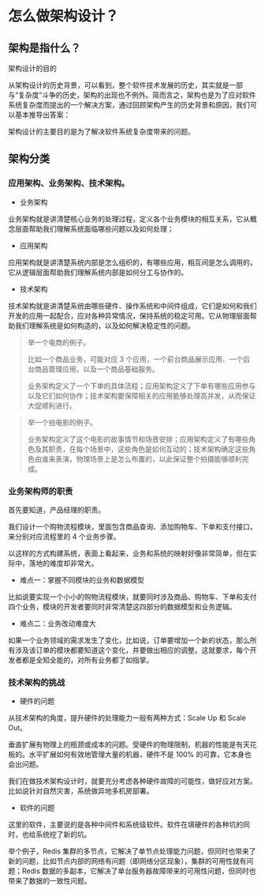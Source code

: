 # 怎么做架构设计？

## 架构是指什么？

架构设计的目的

从架构设计的历史背景，可以看到，整个软件技术发展的历史，其实就是一部与“复杂度”斗争的历史，架构的出现也不例外。简而言之，架构也是为了应对软件系统复杂度而提出的一个解决方案，通过回顾架构产生的历史背景和原因，我们可以基本推导出答案：

架构设计的主要目的是为了解决软件系统复杂度带来的问题。

## 架构分类

### 应用架构、业务架构、技术架构。

- 业务架构

业务架构就是讲清楚核心业务的处理过程，定义各个业务模块的相互关系，它从概念层面帮助我们理解系统面临哪些问题以及如何处理；

- 应用架构

应用架构就是讲清楚系统内部是怎么组织的，有哪些应用，相互间是怎么调用的，它从逻辑层面帮助我们理解系统内部是如何分工与协作的。

- 技术架构

技术架构就是讲清楚系统由哪些硬件、操作系统和中间件组成，它们是如何和我们开发的应用一起配合，应对各种异常情况，保持系统的稳定可用。它从物理层面帮助我们理解系统是如何构造的，以及如何解决稳定性的问题。

> 举一个电商的例子。
>
> 比如一个商品业务，可能对应 3 个应用，一个前台商品展示应用、一个后台商品管理应用，以及一个商品基础服务。
>
> 业务架构定义了一个下单的具体流程；应用架构定义了下单有哪些应用参与以及它们如何协作；技术架构要保障相关的应用能够处理高并发，从而保证大促顺利进行。

> 举一个拍电影的例子。
>
> 业务架构定义了这个电影的故事情节和场景安排；应用架构定义了有哪些角色及其职责，在每个场景中，这些角色是如何互动的；技术架构确定这些角色由谁来表演，物理场景上是怎么布置的，以此保证整个拍摄能够顺利完成。

### 业务架构师的职责

首先要知道，产品经理的职责。

我们设计一个购物流程模块，里面包含商品查询、添加购物车、下单和支付接口，来分别对应流程里的 4 个业务步骤。

以这样的方式构建系统，表面上看起来，业务和系统的映射好像非常简单，但在实际中，落地的难度却非常大。

- 难点一：掌握不同模块的业务和数据模型

比如说要实现一个小小的购物流程模块，就要同时涉及商品、购物车、下单和支付四个业务，模块的开发者要同时非常清楚这四部分的数据模型和业务逻辑。

- 难点二：业务改动难度大

如果一个业务领域的需求发生了变化，比如说，订单要增加一个新的状态，那么所有涉及该订单的模块都要知道这个变化，并要做出相应的调整。这就要求，每个开发者都是全知全能的，对所有业务都了如指掌。



### 技术架构的挑战

- 硬件的问题

从技术架构的角度，提升硬件的处理能力一般有两种方式：Scale Up 和 Scale Out。

垂直扩展有物理上的瓶颈或成本的问题。受硬件的物理限制，机器的性能是有天花板的。水平扩展如何有效地管理大量的机器，硬件不是 100% 的可靠，它本身也会出问题。

我们在做技术架构设计时，就要充分考虑各种硬件故障的可能性，做好应对方案。比如说针对自然灾害，系统做异地多机房部署。

- 软件的问题

这里的软件，主要说的是各种中间件和系统级软件。软件在填硬件的各种坑的同时，也给系统挖了新的坑。

举个例子，Redis 集群的多节点，它解决了单节点处理能力问题，但同时也带来了新的问题，比如节点内部的网络有问题（即网络分区现象），集群的可用性就有问题；Redis 数据的多副本，它解决了单台服务器故障带来的可用性问题，但同时也带来了数据的一致性问题。

